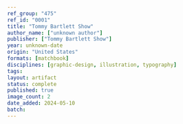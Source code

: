 ```yaml
---
ref_group: "475"
ref_id: "0001"
title: "Tommy Bartlett Show"
author_name: ["unknown author"]
publisher: ["Tommy Bartlett Show"]
year: unknown-date
origin: "United States"
formats: [matchbook]
disciplines: [graphic-design, illustration, typography]
tags:
layout: artifact
status: complete
published: true
image_count: 2
date_added: 2024-05-10
batch:
---
```

